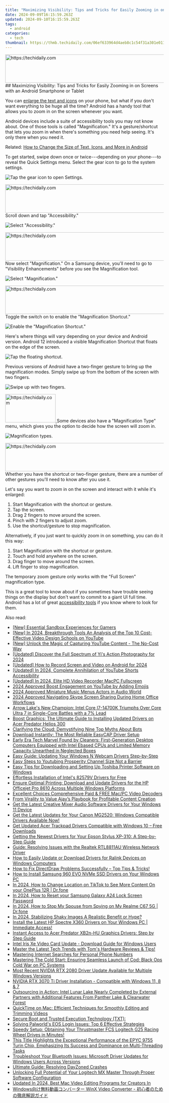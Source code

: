 ```yaml
---
title: "Maximizing Visibility: Tips and Tricks for Easily Zooming in on Screens with an Android Smartphone or Tablet"
date: 2024-09-09T16:15:59.263Z
updated: 2024-09-10T16:15:59.263Z
tags:
  - android
categories:
  - tech
thumbnail: https://thmb.techidaily.com/06ef633964d4aeb8c1c54f31a301e011025d7ea7f99ce0f0956fe9988aefd04b.jpg
---
```


<!-- affiliate ads begin -->
<a href="https://review-au.sjv.io/c/5597632/2098702/14409" target="_top" id="2098702">
  <img src="//a.impactradius-go.com/display-ad/14409-2098702" border="0" alt="https://techidaily.com" width="728" height="90"/>
</a>
<img height="0" width="0" src="https://review-au.sjv.io/i/5597632/2098702/14409" style="position:absolute;visibility:hidden;" border="0" />
<!-- affiliate ads end -->
## Maximizing Visibility: Tips and Tricks for Easily Zooming in on Screens with an Android Smartphone or Tablet

You can [enlarge the text and icons](https://youtube-lab.techidaily.com/ed-in-2024-filmmakers-choice-selecting-perfect-lenses-for-youtube-creation/) on your phone, but what if you don't want everything to be huge all the time? Android has a handy tool that allows you to zoom in on the screen whenever you want.

 Android devices include a suite of accessibility tools you may not know about. One of those tools is called "Magnification." It's a gesture/shortcut that lets you zoom in when there's something you need help seeing. It's only there when you need it.

Related: [How to Change the Size of Text, Icons, and More in Android](https://youtube-lab.techidaily.com/ed-in-2024-filmmakers-choice-selecting-perfect-lenses-for-youtube-creation/) 

 To get started, swipe down once or twice---depending on your phone---to reveal the Quick Settings menu. Select the gear icon to go to the system settings.

![Tap the gear icon to open Settings.](https://static1.howtogeekimages.com/wordpress/wp-content/uploads/2017/01/2021-08-24_13-41-40.png) 

<!-- affiliate ads begin -->
<a href="https://ephamedtechinc.pxf.io/c/5597632/2136618/26400" target="_top" id="2136618">
  <img src="//a.impactradius-go.com/display-ad/26400-2136618" border="0" alt="https://techidaily.com" width="728" height="90"/>
</a>
<img height="0" width="0" src="https://ephamedtechinc.pxf.io/i/5597632/2136618/26400" style="position:absolute;visibility:hidden;" border="0" />
<!-- affiliate ads end -->
 Scroll down and tap "Accessibility."

![Select "Accessibility."](https://static1.howtogeekimages.com/wordpress/wp-content/uploads/2017/01/2021-08-24_13-49-22.png) 

<!-- affiliate ads begin -->
<a href="https://ephamedtechinc.pxf.io/c/5597632/2120863/26400?prodsku=Mercury" target="_top" id="2120863">
  <img src="//a.impactradius-go.com/display-ad/26400-2120863" border="0" alt="https://techidaily.com" width="728" height="90"/>
</a>
<img height="0" width="0" src="https://ephamedtechinc.pxf.io/i/5597632/2120863/26400?prodsku=Mercury" style="position:absolute;visibility:hidden;" border="0" />
<!-- affiliate ads end -->
 Now select "Magnification." On a Samsung device, you'll need to go to "Visibility Enhancements" before you see the Magnification tool.

![Select "Magnification."](https://static1.howtogeekimages.com/wordpress/wp-content/uploads/2017/01/2021-08-24_13-50-17.png) 

<!-- affiliate ads begin -->
<a href="https://ephamedtechinc.pxf.io/c/5597632/2137227/26400" target="_top" id="2137227">
  <img src="//a.impactradius-go.com/display-ad/26400-2137227" border="0" alt="https://techidaily.com" width="728" height="90"/>
</a>
<img height="0" width="0" src="https://ephamedtechinc.pxf.io/i/5597632/2137227/26400" style="position:absolute;visibility:hidden;" border="0" />
<!-- affiliate ads end -->
 Toggle the switch on to enable the "Magnification Shortcut."

![Enable the "Magnification Shortcut."](https://static1.howtogeekimages.com/wordpress/wp-content/uploads/2017/01/2021-08-24_14-06-14.png) 

 Here's where things will vary depending on your device and Android version. Android 12 introduced a visible Magnification Shortcut that floats on the edge of the screen.

![Tap the floating shortcut.](https://static1.howtogeekimages.com/wordpress/wp-content/uploads/2017/01/2021-08-24_13-52-24.png) 

 Previous versions of Android have a two-finger gesture to bring up the magnification modes. Simply swipe up from the bottom of the screen with two fingers.

![Swipe up with two fingers.](https://static1.howtogeekimages.com/wordpress/wp-content/uploads/2017/01/2021-08-24_13-54-18.png) 

<!-- affiliate ads begin -->
<a href="https://united.elfm.net/c/5597632/2139558/4704" target="_top" id="2139558">
  <img src="//a.impactradius-go.com/display-ad/4704-2139558" border="0" alt="https://techidaily.com" width="160" height="90"/>
</a>
<img height="0" width="0" src="https://united.elfm.net/i/5597632/2139558/4704" style="position:absolute;visibility:hidden;" border="0" />
<!-- affiliate ads end -->
 Some devices also have a "Magnification Type" menu, which gives you the option to decide how the screen will zoom in.

![Magnification types.](https://static1.howtogeekimages.com/wordpress/wp-content/uploads/2021/08/2021-08-25_16-49-21.png) 

<!-- affiliate ads begin -->
<a href="https://appsumo.8odi.net/c/5597632/2130874/7443" target="_top" id="2130874">
  <img src="//a.impactradius-go.com/display-ad/7443-2130874" border="0" alt="https://techidaily.com" width="728" height="90"/>
</a>
<img height="0" width="0" src="https://appsumo.8odi.net/i/5597632/2130874/7443" style="position:absolute;visibility:hidden;" border="0" />
<!-- affiliate ads end -->
 Whether you have the shortcut or two-finger gesture, there are a number of other gestures you'll need to know after you use it.

 Let's say you want to zoom in on the screen and interact with it while it's enlarged:

1. Start Magnification with the shortcut or gesture.
2. Tap the screen.
3. Drag 2 fingers to move around the screen.
4. Pinch with 2 fingers to adjust zoom.
5. Use the shortcut/gesture to stop magnification.

 Alternatively, if you just want to quickly zoom in on something, you can do it this way:

1. Start Magnification with the shortcut or gesture.
2. Touch and hold anywhere on the screen.
3. Drag finger to move around the screen.
4. Lift finger to stop magnification.

 The temporary zoom gesture only works with the "Full Screen" magnification type.

 This is a great tool to know about if you sometimes have trouble seeing things on the display but don't want to commit to a giant UI full time. Android has a lot of great [accessibility tools](https://www.reviewgeek.com/71869/androids-latest-features-improve-security-accessibility-and-convenience/) if you know where to look for them.

<ins class="adsbygoogle"
     style="display:block"
     data-ad-format="autorelaxed"
     data-ad-client="ca-pub-7571918770474297"
     data-ad-slot="1223367746"></ins>



<ins class="adsbygoogle"
     style="display:block"
     data-ad-client="ca-pub-7571918770474297"
     data-ad-slot="8358498916"
     data-ad-format="auto"
     data-full-width-responsive="true"></ins>

<span class="atpl-alsoreadstyle">Also read:</span>
<div><ul>
<li><a href="https://remote-screen-capture.techidaily.com/new-essential-sandbox-experiences-for-gamers/"><u>[New] Essential Sandbox Experiences for Gamers</u></a></li>
<li><a href="https://facebook-video-footage.techidaily.com/new-in-2024-breakthrough-tools-an-analysis-of-the-top-10-cost-effective-video-design-schools-on-youtube/"><u>[New] In 2024, Breakthrough Tools An Analysis of the Top 10 Cost-Effective Video Design Schools on YouTube</u></a></li>
<li><a href="https://facebook-video-footage.techidaily.com/new-unlock-the-magic-of-capturing-youtube-content-the-no-cost-way/"><u>[New] Unlock the Magic of Capturing YouTube Content - The No-Cost Way</u></a></li>
<li><a href="https://article-knowledge.techidaily.com/updated-discover-the-full-spectrum-of-yis-action-photography-for-2024/"><u>[Updated] Discover the Full Spectrum of Yi's Action Photography for 2024</u></a></li>
<li><a href="https://screen-sharing-recording.techidaily.com/updated-how-to-record-screen-and-video-on-android-for-2024/"><u>[Updated] How to Record Screen and Video on Android for 2024</u></a></li>
<li><a href="https://facebook-record-videos.techidaily.com/updated-in-2024-complete-annihilation-of-youtube-shorts-accessibility/"><u>[Updated] In 2024, Complete Annihilation of YouTube Shorts Accessibility</u></a></li>
<li><a href="https://visual-screen-recording.techidaily.com/updated-in-2024-elite-hd-video-recorder-macpc-fullscreen/"><u>[Updated] In 2024, Elite HD Video Recorder MacPC Fullscreen</u></a></li>
<li><a href="https://youtube-clips.techidaily.com/2024-approved-boost-engagement-on-youtube-by-adding-emojis/"><u>2024 Approved Boost Engagement on YouTube by Adding Emojis</u></a></li>
<li><a href="https://youtube-data.techidaily.com/approved-miniature-music-menus-actors-in-audio-world/"><u>2024 Approved Miniature Music Menus Actors in Audio World</u></a></li>
<li><a href="https://screen-capture.techidaily.com/2024-approved-navigating-skype-screen-sharing-during-home-office-workflows/"><u>2024 Approved Navigating Skype Screen Sharing During Home Office Workflows</u></a></li>
<li><a href="https://hardware-help.techidaily.com/arrow-lakes-new-champion-intel-core-i7-14700k-triumphs-over-core-ultra-7-in-single-core-battles-with-a-7-lead/"><u>Arrow Lake's New Champion: Intel Core I7-14700K Triumphs Over Core Ultra 7 in Single-Core Battles with a 7% Lead</u></a></li>
<li><a href="https://hardware-help.techidaily.com/boost-graphics-the-ultimate-guide-to-installing-updated-drivers-on-acer-predator-helios-300/"><u>Boost Graphics: The Ultimate Guide to Installing Updated Drivers on Acer Predator Helios 300</u></a></li>
<li><a href="https://tech-revival.techidaily.com/clarifying-the-cloud-demystifying-nine-top-myths-about-bots/"><u>Clarifying the Cloud: Demystifying Nine Top Myths About Bots</u></a></li>
<li><a href="https://hardware-help.techidaily.com/download-instantly-the-most-reliable-easycap-driver-setup/"><u>Download Instantly: The Most Reliable EasyCAP Driver Setup</u></a></li>
<li><a href="https://hardware-help.techidaily.com/early-era-tech-marvel-found-by-cleaners-first-generation-desktop-computers-equipped-with-intel-ebased-cpus-and-limited-memory-capacity-unearthed-in-neglecte114/"><u>Early Era Tech Marvel Found by Cleaners: First-Generation Desktop Computers Equipped with Intel Ebased CPUs and Limited Memory Capacity Unearthed in Neglected Boxes</u></a></li>
<li><a href="https://hardware-help.techidaily.com/easy-guide-updating-your-windows-n-webcam-drivers-step-by-step/"><u>Easy Guide: Updating Your Windows N Webcam Drivers Step-by-Step</u></a></li>
<li><a href="https://youtube-tips.techidaily.com/steps-to-youtubing-prosperity-channel-size-not-a-barrier/"><u>Easy Steps to Youtubing Prosperity Channel Size Not a Barrier</u></a></li>
<li><a href="https://hardware-help.techidaily.com/easy-tips-for-downloading-and-setting-up-toshiba-printer-software-on-windows/"><u>Easy Tips for Downloading and Setting Up Toshiba Printer Software on Windows</u></a></li>
<li><a href="https://hardware-help.techidaily.com/1722964872760-effortless-installation-of-intels-82579v-drivers-for-free/"><u>Effortless Installation of Intel's 82579V Drivers for Free</u></a></li>
<li><a href="https://hardware-help.techidaily.com/ensure-optimal-printing-download-and-update-drivers-for-the-hp-officejet-pro-8610-across-multiple-windows-platforms/"><u>Ensure Optimal Printing: Download and Update Drivers for the HP Officejet Pro 8610 Across Multiple Windows Platforms</u></a></li>
<li><a href="https://extra-resources.techidaily.com/excellent-choices-comprehensive-paid-and-free-macpc-video-decoders/"><u>Excellent Choices Comprehensive Paid & FREE Mac/PC Video Decoders</u></a></li>
<li><a href="https://youtube-videos.techidaily.com/from-virality-to-value-ajays-playbook-for-profitable-content-creation/"><u>From Virality to Value Ajay’s Playbook for Profitable Content Creation</u></a></li>
<li><a href="https://hardware-help.techidaily.com/get-the-latest-creative-mixer-audio-software-drivers-for-your-windows-11-device/"><u>Get the Latest Creative Mixer Audio Software Drivers for Your Windows 11 Device</u></a></li>
<li><a href="https://hardware-help.techidaily.com/get-the-latest-updates-for-your-canon-mg2520-windows-compatible-drivers-available-now/"><u>Get the Latest Updates for Your Canon MG2520: Windows Compatible Drivers Available Now!</u></a></li>
<li><a href="https://hardware-help.techidaily.com/get-updated-acer-trackpad-drivers-compatible-with-windows-10-free-downloads/"><u>Get Updated Acer Trackpad Drivers Compatible with Windows 10 – Free Downloads</u></a></li>
<li><a href="https://hardware-help.techidaily.com/getting-the-newest-drivers-for-your-epson-stylus-xp-310-a-step-by-step-guide/"><u>Getting the Newest Drivers for Your Epson Stylus XP-310: A Step-by-Step Guide</u></a></li>
<li><a href="https://hardware-help.techidaily.com/guide-resolving-issues-with-the-realtek-rtl8811au-wireless-network-driver/"><u>Guide: Resolving Issues with the Realtek RTL8811AU Wireless Network Driver</u></a></li>
<li><a href="https://hardware-help.techidaily.com/how-to-easily-update-or-download-drivers-for-ralink-devices-on-windows-computers/"><u>How to Easily Update or Download Drivers for Ralink Devices on Windows Computers</u></a></li>
<li><a href="https://ai-voice.techidaily.com/1723007012887-how-to-fix-directdraw-problems-successfully-top-tips-and-tricks/"><u>How to Fix DirectDraw Problems Successfully – Top Tips & Tricks!</u></a></li>
<li><a href="https://hardware-help.techidaily.com/how-to-install-samsung-960-evo-nvme-ssd-drivers-on-your-windows-pc/"><u>How to Install Samsung 960 EVO NVMe SSD Drivers on Your Windows PC</u></a></li>
<li><a href="https://location-social.techidaily.com/in-2024-how-to-change-location-on-tiktok-to-see-more-content-on-your-oneplus-12r-drfone-by-drfone-virtual-android/"><u>In 2024, How to Change Location on TikTok to See More Content On your OnePlus 12R | Dr.fone</u></a></li>
<li><a href="https://android-unlock.techidaily.com/in-2024-how-to-reset-your-samsung-galaxy-a24-lock-screen-password-by-drfone-android/"><u>In 2024, How to Reset your Samsung Galaxy A24 Lock Screen Password</u></a></li>
<li><a href="https://review-topics.techidaily.com/in-2024-how-to-stop-my-spouse-from-spying-on-my-realme-c67-5g-drfone-by-drfone-virtual-android/"><u>In 2024, How to Stop My Spouse from Spying on My Realme C67 5G | Dr.fone</u></a></li>
<li><a href="https://extra-support.techidaily.com/in-2024-stabilizing-shaky-images-a-realistic-benefit-or-hype/"><u>In 2024, Stabilizing Shaky Images A Realistic Benefit or Hype?</u></a></li>
<li><a href="https://hardware-help.techidaily.com/install-the-latest-hp-spectre-x360-drivers-on-your-windows-pc-immediate-access/"><u>Install the Latest HP Spectre X360 Drivers on Your Windows PC | Immediate Access!</u></a></li>
<li><a href="https://hardware-help.techidaily.com/instant-access-to-acer-predator-xb2n-hu-graphics-drivers-step-by-step-guide/"><u>Instant Access to Acer Predator XB2n-HU Graphics Drivers: Step by Step Guide</u></a></li>
<li><a href="https://hardware-help.techidaily.com/intel-iris-xe-video-card-update-download-guide-for-windows-users/"><u>Intel Iris Xe Video Card Update - Download Guide for Windows Users</u></a></li>
<li><a href="https://hardware-help.techidaily.com/master-the-latest-tech-trends-with-toms-hardware-reviews-and-tips/"><u>Master the Latest Tech Trends with Tom's Hardware Reviews & Tips!</u></a></li>
<li><a href="https://techtrends.techidaily.com/mastering-internet-searches-for-personal-phone-numbers/"><u>Mastering Internet Searches for Personal Phone Numbers</u></a></li>
<li><a href="https://win-able.techidaily.com/mastering-the-cold-start-ensuring-seamless-launch-of-cod-black-ops-cold-war-on-pc-systems/"><u>Mastering The Cold Start: Ensuring Seamless Launch of Cod: Black Ops Cold War on PC Systems</u></a></li>
<li><a href="https://hardware-help.techidaily.com/most-recent-nvidia-rtx-2080-driver-update-available-for-multiple-windows-versions/"><u>Most Recent NVIDIA RTX 2080 Driver Update Available for Multiple Windows Versions</u></a></li>
<li><a href="https://hardware-help.techidaily.com/nvidia-rtx-3070-ti-driver-installation-compatible-with-windows-11-8-and-7/"><u>NVIDIA RTX 3070 Ti Driver Installation - Compatible with Windows 11, 8 & 7</u></a></li>
<li><a href="https://hardware-help.techidaily.com/outsourcing-in-action-intel-lunar-lake-nearly-completed-by-external-partners-with-additional-features-from-panther-lake-and-clearwater-forest/"><u>Outsourcing in Action: Intel Lunar Lake Nearly Completed by External Partners with Additional Features From Panther Lake & Clearwater Forest</u></a></li>
<li><a href="https://some-approaches.techidaily.com/quicktime-on-mac-efficient-techniques-for-smoothly-editing-and-trimming-videos/"><u>QuickTime on Mac: Efficient Techniques for Smoothly Editing and Trimming Videos</u></a></li>
<li><a href="https://hardware-help.techidaily.com/secure-boot-and-trusted-execution-technology-txt/"><u>Secure Boot and Trusted Execution Technology (TXT):</u></a></li>
<li><a href="https://win-solutions.techidaily.com/solving-palworlds-eos-login-issues-top-6-effective-strategies/"><u>Solving Palworld's EOS Login Issues: Top 6 Effective Strategies</u></a></li>
<li><a href="https://hardware-help.techidaily.com/1722972430452-speedy-setup-obtaining-your-thrustmaster-fcs-logitech-g25-racing-wheel-drives-in-minutes/"><u>Speedy Setup: Obtaining Your Thrustmaster FCS Logitech G25 Racing Wheel Drives in Minutes!</u></a></li>
<li><a href="https://hardware-help.techidaily.com/1723262322471-this-title-highlights-the-exceptional-performance-of-the-epyc-9755-turin-chip-emphasizing-its-success-and-dominance-on-multi-threading-tasks/"><u>This Title Highlights the Exceptional Performance of the EPYC 9755 Turin Chip, Emphasizing Its Success and Dominance on Multi-Threading Tasks</u></a></li>
<li><a href="https://hardware-help.techidaily.com/troubleshoot-your-bluetooth-issues-microsoft-driver-updates-for-windows-users-across-versions/"><u>Troubleshoot Your Bluetooth Issues: Microsoft Driver Updates for Windows Users Across Versions</u></a></li>
<li><a href="https://win-answers.techidaily.com/ultimate-guide-resolving-dayzoned-crashes/"><u>Ultimate Guide: Resolving DayZoned Crashes</u></a></li>
<li><a href="https://hardware-help.techidaily.com/unlocking-full-potential-of-your-logitech-mx-master-through-proper-software-configuration/"><u>Unlocking Full Potential of Your Logitech MX Master Through Proper Software Configuration</u></a></li>
<li><a href="https://ai-video-apps.techidaily.com/updated-in-2024-best-mac-video-editing-programs-for-creators-in/"><u>Updated In 2024, Best Mac Video Editing Programs for Creators In</u></a></li>
<li><a href="https://some-approaches.techidaily.com/1725288987708-windows-winx-video-converter/"><u>Windows向け無料動画コンバーター WinX Video Converter - 初心者のための徹底解説ガイド</u></a></li>
</ul></div>
